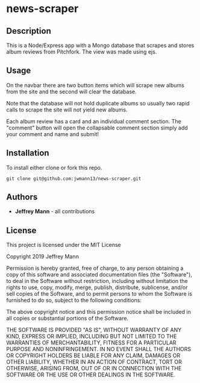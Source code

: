 # news-scraper

## Description
This is a Node/Express app with a Mongo database that scrapes and stores album reviews from Pitchfork. The view was made using ejs.

## Usage
On the navbar there are two button items which will scrape new albums from the site and the second will clear the database.

Note that the database will not hold duplicate albums so usually two rapid calls to scrape the site will not yield new albums.

Each album review has a card and an individual comment section. The "comment" button will open the collapsable comment section simply add your comment and name and submit!

## Installation
To install either clone or fork this repo.

``` git clone git@github.com:jwmann13/news-scraper.git ```

## Authors

* __Jeffrey Mann__ - all contributions

## License

This project is licensed under the MIT License

Copyright 2019 Jeffrey Mann

Permission is hereby granted, free of charge, to any person obtaining a copy of this software and associated documentation files (the "Software"), to deal in the Software without restriction, including without limitation the rights to use, copy, modify, merge, publish, distribute, sublicense, and/or sell copies of the Software, and to permit persons to whom the Software is furnished to do so, subject to the following conditions:

The above copyright notice and this permission notice shall be included in all copies or substantial portions of the Software.

THE SOFTWARE IS PROVIDED "AS IS", WITHOUT WARRANTY OF ANY KIND, EXPRESS OR IMPLIED, INCLUDING BUT NOT LIMITED TO THE WARRANTIES OF MERCHANTABILITY, FITNESS FOR A PARTICULAR PURPOSE AND NONINFRINGEMENT. IN NO EVENT SHALL THE AUTHORS OR COPYRIGHT HOLDERS BE LIABLE FOR ANY CLAIM, DAMAGES OR OTHER LIABILITY, WHETHER IN AN ACTION OF CONTRACT, TORT OR OTHERWISE, ARISING FROM, OUT OF OR IN CONNECTION WITH THE SOFTWARE OR THE USE OR OTHER DEALINGS IN THE SOFTWARE.